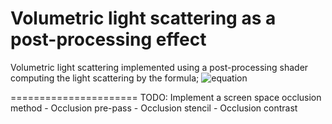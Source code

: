 Volumetric light scattering as a post-processing effect
======================

Volumetric light scattering implemented using a post-processing shader computing the light scattering by the formula; ![equation](http://latex.codecogs.com/png.download?L%28s%2C%5Ctheta%2C%5Cphi%29%20%3D%20exposure%20%5Ctimes%20%5Csum_%7Bi%3D0%7D%5Endecay%5Ei%20%5Ctimes%20weight%20%5Ctimes%20%5Cfrac%7BL%28s_i%2C%5Ctheta_i%29%7D%7Bn%7D)

======================
TODO:
Implement a screen space occlusion method
	- Occlusion pre-pass
	- Occlusion stencil
	- Occlusion contrast